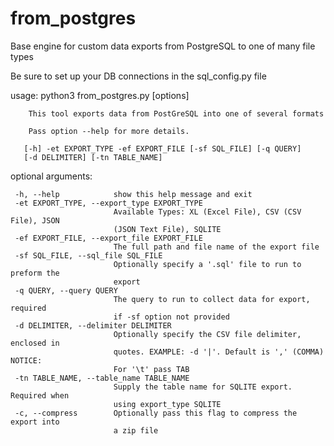 # from_postgres
Base engine for custom data exports from PostgreSQL to one of many file types

Be sure to set up your DB connections in the sql_config.py file

usage: python3 from_postgres.py [options]

        This tool exports data from PostGreSQL into one of several formats

        Pass option --help for more details.

       [-h] -et EXPORT_TYPE -ef EXPORT_FILE [-sf SQL_FILE] [-q QUERY]
       [-d DELIMITER] [-tn TABLE_NAME]

optional arguments:
 ```
  -h, --help            show this help message and exit
  -et EXPORT_TYPE, --export_type EXPORT_TYPE
                        Available Types: XL (Excel File), CSV (CSV File), JSON
                        (JSON Text File), SQLITE
  -ef EXPORT_FILE, --export_file EXPORT_FILE
                        The full path and file name of the export file
  -sf SQL_FILE, --sql_file SQL_FILE
                        Optionally specify a '.sql' file to run to preform the
                        export
  -q QUERY, --query QUERY
                        The query to run to collect data for export, required
                        if -sf option not provided
  -d DELIMITER, --delimiter DELIMITER
                        Optionally specify the CSV file delimiter, enclosed in
                        quotes. EXAMPLE: -d '|'. Default is ',' (COMMA) NOTICE:
                        For '\t' pass TAB
  -tn TABLE_NAME, --table_name TABLE_NAME
                        Supply the table name for SQLITE export. Required when
                        using export_type SQLITE
  -c, --compress        Optionally pass this flag to compress the export into
                        a zip file

```
